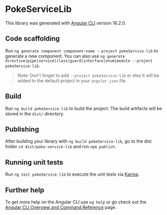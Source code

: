 # PokeServiceLib

This library was generated with [Angular CLI](https://github.com/angular/angular-cli) version 16.2.0.

## Code scaffolding

Run `ng generate component component-name --project pokeService-lib` to generate a new component. You can also use `ng generate directive|pipe|service|class|guard|interface|enum|module --project pokeService-lib`.
> Note: Don't forget to add `--project pokeService-lib` or else it will be added to the default project in your `angular.json` file. 

## Build

Run `ng build pokeService-lib` to build the project. The build artifacts will be stored in the `dist/` directory.

## Publishing

After building your library with `ng build pokeService-lib`, go to the dist folder `cd dist/poke-service-lib` and run `npm publish`.

## Running unit tests

Run `ng test pokeService-lib` to execute the unit tests via [Karma](https://karma-runner.github.io).

## Further help

To get more help on the Angular CLI use `ng help` or go check out the [Angular CLI Overview and Command Reference](https://angular.io/cli) page.
